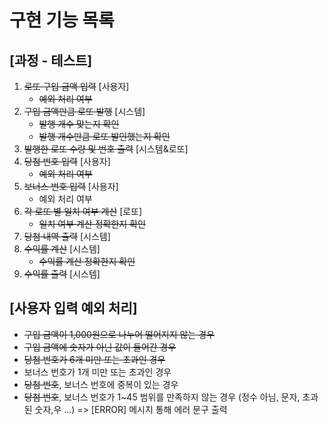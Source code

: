 # 구현 기능 목록

## [과정 - 테스트]
1. ~~로또 구입 금액 입력~~ [사용자]
   - ~~예외 처리 여부~~
2. ~~구입 금액만큼 로또 발행~~ [시스템]
   - ~~발행 개수 맞는지 확인~~
   - ~~발행 개수만큼 로또 발인했는지 확인~~
4. ~~발행한 로또 수량 및 번호 출력~~ [시스템&로또]
5. ~~당첨 번호 입력~~ [사용자]
   - ~~예외 처리 여부~~
6. ~~보너스 번호 입력~~ [사용자]
   - 예외 처리 여부
7. ~~각 로또 별 일치 여부 계산~~ [로또]
   - ~~일치 여부 계산 정확한지 확인~~
8. ~~당첨 내역 출력~~ [시스템]
9. ~~수익률 계산~~ [시스템]
   - ~~수익률 계산 정확한지 확인~~
10. ~~수익률 출력~~ [시스템]

## [사용자 입력 예외 처리]
- ~~구입 금액이 1,000원으로 나누어 떨어지지 않는 경우~~
- ~~구입 금액에 숫자가 아닌 값이 들어간 경우~~
- ~~당첨 번호가 6개 미만 또는 초과인 경우~~
- 보너스 번호가 1개 미만 또는 초과인 경우
- ~~당첨 번호~~, 보너스 번호에 중복이 있는 경우
- ~~당첨 번호~~, 보너스 번호가 1~45 범위를 만족하지 않는 경우
  (정수 아님, 문자, 초과된 숫자,우 ...)
  => [ERROR] 메시지 통해 에러 문구 출력

